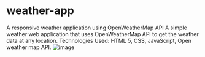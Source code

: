 # weather-app
A responsive weather application using OpenWeatherMap API
A simple weather web application that uses OpenWeatherMap API to get the weather data at any location. Technologies Used: HTML 5, CSS, JavaScript, Open weather map API.
![image](https://github.com/user-attachments/assets/9a057e2b-521d-43ad-8d54-62017dcc1e58)
